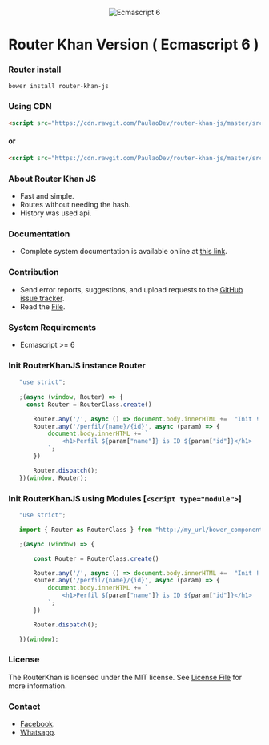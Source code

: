 <p align="center"><img src="https://i.imgur.com/PYCKGPF.png" alt="Ecmascript 6"/></p>

# Router Khan Version ( Ecmascript 6 )
  
 ### Router install
  `bower install router-khan-js`
  
 ### Using CDN
  ```html 
  <script src="https://cdn.rawgit.com/PaulaoDev/router-khan-js/master/src/Router.cdn.min.js"> 
  ```
  #### or
  ```html
  <script src="https://cdn.rawgit.com/PaulaoDev/router-khan-js/master/src/Router.cdn.js">
  ```
 
 ### About Router Khan JS
  - Fast and simple.
  - Routes without needing the hash.
  - History was used api.
  
 ### Documentation
  - Complete system documentation is available online at [this link](https://paulaodev.github.io/RouterKhanJs/documentation).
  
 ### Contribution
  - Send error reports, suggestions, and upload requests to the [GitHub issue tracker](https://github.com/PaulaoDev/router-khan-js/issues).
  - Read the [File](https://github.com/PaulaoDev/router-khan-js/blob/master/CONTRIBUTING.md).
  
 ### System Requirements
  - Ecmascript >= 6
 
 ### Init RouterKhanJS instance Router
 
 ```javascript
    "use strict";
    
    ;(async (window, Router) => {
      const Router = RouterClass.create()

    	Router.any('/', async () => document.body.innerHTML +=  "Init !!")
    	Router.any('/perfil/{name}/{id}', async (param) => {
    		document.body.innerHTML += `
    			<h1>Perfil ${param["name"]} is ID ${param["id"]}</h1>
    		`;
    	})

    	Router.dispatch();
    })(window, Router);
 ```
 
 ### Init RouterKhanJS using Modules [`<script type="module">`]
 
 ```javascript
    "use strict";

    import { Router as RouterClass } from "http://my_url/bower_components/router-khan/src/Router.js";

    ;(async (window) => {

    	const Router = RouterClass.create()

    	Router.any('/', async () => document.body.innerHTML +=  "Init !!")
    	Router.any('/perfil/{name}/{id}', async (param) => {
    		document.body.innerHTML += `
    			<h1>Perfil ${param["name"]} is ID ${param["id"]}</h1>
    		`;
    	})

    	Router.dispatch();

    })(window);
 ```
  
 ### License
  The RouterKhan is licensed under the MIT license. See [License File](https://github.com/PaulaoDev/router-khan-js/blob/master/LICENSE) for more information.
  
 ### Contact
   - [Facebook](https://fb.com/PauloRodriguesYT).
   - [Whatsapp](https://bit.ly/whatsappdopaulo).
